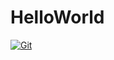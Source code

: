 # HelloWorld

[![Git](https://app.soluble.cloud/api/v1/public/badges/86f9336c-a4dc-4f3f-bfda-5ce5ca37c8fd.svg?orgId=560723739106)](https://app.soluble.cloud/repos/details/github.com/bhuvi11/helloworld?orgId=560723739106)  